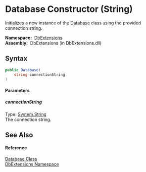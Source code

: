 Database Constructor (String)
=============================
Initializes a new instance of the [Database][1] class using the provided connection string.

  **Namespace:**  [DbExtensions][2]  
  **Assembly:**  DbExtensions (in DbExtensions.dll)

Syntax
------

```csharp
public Database(
	string connectionString
)
```

#### Parameters

##### *connectionString*
Type: [System.String][3]  
The connection string.


See Also
--------

#### Reference
[Database Class][1]  
[DbExtensions Namespace][2]  

[1]: README.md
[2]: ../README.md
[3]: http://msdn.microsoft.com/en-us/library/s1wwdcbf